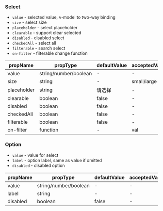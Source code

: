 ### Select

* `value` \- selected value, v-model to two-way binding
* `size` \- select size
* `placeholder` \- select placeholder
* `clearable` \- support clear selected
* `disabled` \- disabled select
* `checkedAll` \- select all
* `filterable` \- search select
* `on-filter` \- filterable change function

|  propName  | propType | defaultValue | acceptedValue |
| ---------- | -------- | ------------ | ------------- |
| value      | string/number/boolean | - | -           |
| size       | string   | -            | small/large   |
| placeholder | string   | 请选择       | -             |
| clearable  | boolean  | false        | -             |
| disabled   | boolean  | false        | -             |
| checkedAll   | boolean  | false        | -             |
| filterable   | boolean  | false        | -             |
| on-filter   | function  | -        | val             |

### Option

* `value` \- value for select
* `label` \- option label, same as value if omitted
* `disabled` \- disabled option

|  propName  | propType | defaultValue | acceptedValue |
| ---------- | -------- | ------------ | ------------- |
| value      | string/number/boolean | - | -           |
| label      | string   | -            | -             |
| disabled   | boolean  | false        | -             |
